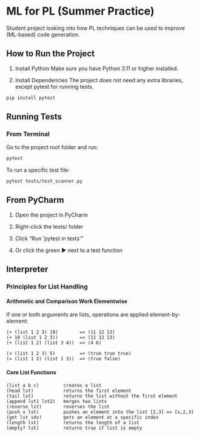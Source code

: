 # ML for PL (Summer Practice)

Student project looking into how PL techniques can be used
to improve (ML-based) code generation.

## How to Run the Project
1. Install Python
Make sure you have Python 3.11 or higher installed.

2. Install Dependencies
The project does not need any extra libraries, except pytest for running tests.

```bash
pip install pytest
```

## Running Tests
### From Terminal

Go to the project root folder and run:

```bash
pytest
```

To run a specific test file:

```bash
pytest tests/test_scanner.py
```

## From PyCharm

1. Open the project in PyCharm

2. Right-click the tests/ folder

3. Click “Run 'pytest in tests'”

4. Or click the green ▶ next to a test function

## Interpreter

### Principles for List Handling

#### Arithmetic and Comparison Work Elementwise
If one or both arguments are lists, operations are applied element-by-element:

```
(+ (list 1 2 3) 10)        => (11 12 13)
(+ 10 (list 1 2 3))        => (11 12 13)
(+ (list 1 2) (list 3 4))  => (4 6)

(< (list 1 2 3) 5)         => (true true true)
(= (list 1 2) (list 1 3))  => (true false)
```

#### Core List Functions

```
(list a b c)         creates a list
(head lst)           returns the first element
(tail lst)           returns the list without the first element
(append lst1 lst2)   merges two lists
(reverse lst)        reverses the list
(push x lst)         pushes an element into the list [2,3] => [x,2,3]
(get lst idx)        gets an element at a specific index
(length lst)         returns the length of a list
(empty? lst)         returns true if list is empty
```